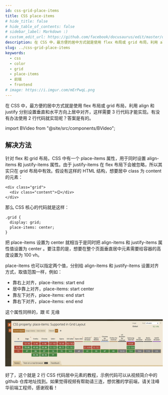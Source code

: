 ```yaml
---
id: css-grid-place-items
title: CSS place-items
# hide_title: false
# hide_table_of_contents: false
# sidebar_label: Markdown :)
# custom_edit_url: https://github.com/facebook/docusaurus/edit/master/docs/api-doc-markdown.md
description: 在 CSS 中，最方便的居中方式就是使用 flex 布局或 grid 布局，利用 align 和 justify 分别设置垂直和水平方向上居中对齐，这样需要 3 行代码才能实现。有没有办法使用 2 行代码就实现呢？答案是有的。
slug: ../css-grid-place-items
keywords:
  - css
  - color
  - grid
  - place-items
  - 前端
  - frontend
# image: https://i.imgur.com/mErPwqL.png
---
```


在 CSS 中，最方便的居中方式就是使用 flex 布局或 grid 布局，利用 align 和 justify 分别设置垂直和水平方向上居中对齐，这样需要 3 行代码才能实现。有没有办法使用 2 行代码就实现呢？答案是有的。

import BVideo from "@site/src/components/BVideo";

<BVideo src="//player.bilibili.com/player.html?aid=331491643&bvid=BV1SA411u7Lv&cid=289521782&page=1" bsrc="https://www.bilibili.com/video/BV1SA411u7Lv/"/>


## 解决方法

针对 flex 和  grid 布局，CSS 中有一个 place-items 属性，用于同时设置 align-items 和 justify-items 属性。由于 justify-items 在 flex 布局下会被忽略，所以其实只在 grid 布局中有效。假设有这样的 HTML 结构，想要居中 class 为 content 的元素：

```
<div class="grid">
  <div class="content">😊</div>
</div>
```

那么 CSS 核心的代码就是这样：

```
.grid {
  display: grid;
  place-items: center;
}
```

把 place-items 设置为 center 就相当于是同时把 align-items 和 justify-items 属性值设置为 center 。要注意的是，想要在整个页面垂直居中元素需要给容器的高度设置为 100 vh。

place-items 也可以指定两个值，分别给 align-items 和 justify-items 设置对齐方式，取值范围一样，例如：

- 靠右上对齐，place-items: start end
- 居中靠上对齐，place-items: start center
- 靠左下对齐，place-items: end start
- 靠右下对齐，place-items: end end

这个属性同样的，跟 IE 无缘

![image.png](./img/caniuse.webp)

好了，这个就是 2 行 CSS 代码居中元素的教程，示例代码可以从视频简介中的 github 仓库地址找到。如果觉得视频有帮助请三连，想优雅的学前端，请关注峰华前端工程师，感谢观看！